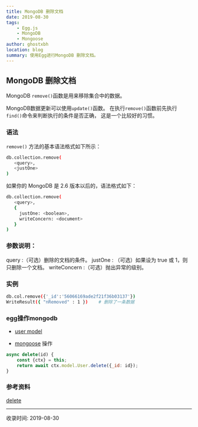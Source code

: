 ```yaml
---
title: MongoDB 删除文档
date: 2019-08-30
tags:
    - Egg.js
    - MongoDB
    - Mongoose
author: ghostxbh
location: blog
summary: 使用Egg进行MongoDB 删除文档。
---
```

## MongoDB 删除文档
MongoDB `remove()`函数是用来移除集合中的数据。

MongoDB数据更新可以使用`update()`函数。
在执行`remove()`函数前先执行`find()`命令来判断执行的条件是否正确，
这是一个比较好的习惯。

### 语法
`remove()` 方法的基本语法格式如下所示：
```bash
db.collection.remove(
   <query>,
   <justOne>
)
```
如果你的 MongoDB 是 2.6 版本以后的，语法格式如下：
```bash
db.collection.remove(
   <query>,
   {
     justOne: <boolean>,
     writeConcern: <document>
   }
)
```
### 参数说明：

query :（可选）删除的文档的条件。
justOne : （可选）如果设为 true 或 1，则只删除一个文档。
writeConcern :（可选）抛出异常的级别。
### 实例
```bash
db.col.remove({'_id':'56066169ade2f21f36b03137'})
WriteResult({ "nRemoved" : 1 })    # 删除了一条数据
```

### egg操作mongodb
+ [user model](https://github.com/ghostxbh/egg-mongodb-demo/blob/master/app/model/user.js)

+ [mongoose](https://github.com/ghostxbh/egg-mongodb-demo/blob/master/app/service/user.js) 操作
```js
async delete(id) {
    const {ctx} = this;
    return await ctx.model.User.delete({_id: id});
}
```

### 参考资料
[delete](https://www.w3cschool.cn/mongodb/mongodb-remove.html)


---
收录时间: 2019-08-30

<Vssue :title="$title" />
